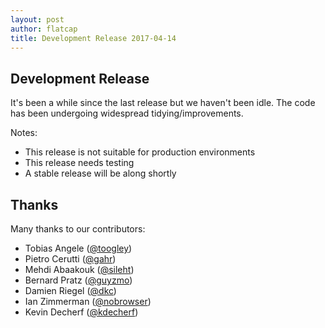 ```yaml
---
layout: post
author: flatcap
title: Development Release 2017-04-14
---
```


## Development Release

It's been a while since the last release but we haven't been idle.
The code has been undergoing widespread tidying/improvements.

Notes:
- This release is not suitable for production environments
- This release needs testing
- A stable release will be along shortly

## Thanks

Many thanks to our contributors:

- Tobias Angele ([@toogley](https://github.com/toogley))
- Pietro Cerutti ([@gahr](https://github.com/gahr))
- Mehdi Abaakouk ([@sileht](https://github.com/sileht))
- Bernard Pratz ([@guyzmo](https://github.com/guyzmo))
- Damien Riegel ([@dkc](https://github.com/dkc))
- Ian Zimmerman ([@nobrowser](https://github.com/nobrowser))
- Kevin Decherf ([@kdecherf](https://github.com/kdecherf))

